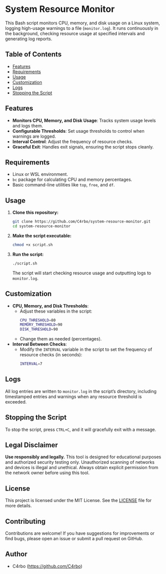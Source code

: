 
# System Resource Monitor

This Bash script monitors CPU, memory, and disk usage on a Linux system, logging high-usage warnings to a file (`monitor.log`). It runs continuously in the background, checking resource usage at specified intervals and generating log reports.

## Table of Contents
- [Features](#features)
- [Requirements](#requirements)
- [Usage](#usage)
- [Customization](#customization)
- [Logs](#logs)
- [Stopping the Script](#stopping-the-script)

## Features
- **Monitors CPU, Memory, and Disk Usage**: Tracks system usage levels and logs them.
- **Configurable Thresholds**: Set usage thresholds to control when warnings are logged.
- **Interval Control**: Adjust the frequency of resource checks.
- **Graceful Exit**: Handles exit signals, ensuring the script stops cleanly.

## Requirements
- Linux or WSL environment.
- `bc` package for calculating CPU and memory percentages.
- Basic command-line utilities like `top`, `free`, and `df`.

## Usage
1. **Clone this repository:**
    ```bash
    git clone https://github.com/C4rbo/system-resource-monitor.git
    cd system-resource-monitor
    ```

2. **Make the script executable:**
    ```bash
    chmod +x script.sh
    ```

3. **Run the script:**
    ```bash
    ./script.sh
    ```
    The script will start checking resource usage and outputting logs to `monitor.log`.

## Customization
- **CPU, Memory, and Disk Thresholds**:
    - Adjust these variables in the script:
        ```bash
        CPU_THRESHOLD=80
        MEMORY_THRESHOLD=90
        DISK_THRESHOLD=90
        ```
    - Change them as needed (percentages).
- **Interval Between Checks**:
    - Modify the `INTERVAL` variable in the script to set the frequency of resource checks (in seconds):
        ```bash
        INTERVAL=7
        ```

## Logs
All log entries are written to `monitor.log` in the script’s directory, including timestamped entries and warnings when any resource threshold is exceeded.

## Stopping the Script
To stop the script, press `CTRL+C`, and it will gracefully exit with a message.

## Legal Disclaimer

**Use responsibly and legally.** This tool is designed for educational purposes and authorized security testing only. Unauthorized scanning of networks and devices is illegal and unethical. Always obtain explicit permission from the network owner before using this tool.

## License

This project is licensed under the MIT License. See the [LICENSE](LICENSE) file for more details.

## Contributing

Contributions are welcome! If you have suggestions for improvements or find bugs, please open an issue or submit a pull request on GitHub.

## Author

- C4rbo (https://github.com/C4rbo)
